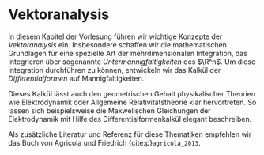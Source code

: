 Vektoranalysis
===

In diesem Kapitel der Vorlesung führen wir wichtige Konzepte der *Vektoranalysis* ein. 
Insbesondere schaffen wir die mathematischen Grundlagen für eine spezielle Art der mehrdimensionalen Integration, das Integrieren über sogenannte *Untermannigfaltigkeiten* des $\R^n$.
Um diese Integration durchführen zu können, entwickeln wir das Kalkül der *Differentialformen* auf Mannigfaltigkeiten.

Dieses Kalkül lässt auch den geometrischen Gehalt physikalischer Theorien wie Elektrodynamik oder Allgemeine Relativitätstheorie klar hervortreten. 
So lassen sich beispielsweise die Maxwellschen Gleichungen der Elektrodynamik mit Hilfe des Differentialformenkalkül elegant beschreiben.

Als zusätzliche Literatur und Referenz für diese Thematiken empfehlen wir das Buch von Agricola und Friedrich {cite:p}`agricola_2013`.